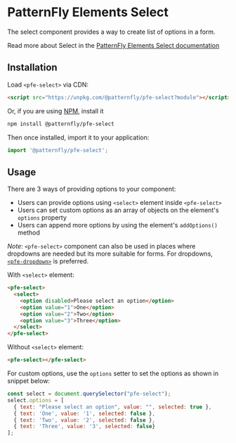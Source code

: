 # PatternFly Elements Select
     
The select component provides a way to create list of options in a form.

Read more about Select in the [PatternFly Elements Select documentation](https://patternflyelements.org/components/select)

##  Installation

Load `<pfe-select>` via CDN:

```html
<script src="https://unpkg.com/@patternfly/pfe-select?module"></script>
```

Or, if you are using [NPM](https://npm.im), install it

```bash
npm install @patternfly/pfe-select
```

Then once installed, import it to your application:

```js
import '@patternfly/pfe-select';
```

## Usage

There are 3 ways of providing options to your component:

- Users can provide options using `<select>` element inside `<pfe-select>`
- Users can set custom options as an array of objects on the element's `options` property
- Users can append more options by using the element's `addOptions()` method

*Note*: `<pfe-select>` component can also be used in places where dropdowns are needed but its more suitable for forms. For dropdowns, [`<pfe-dropdown>`](https://patternflyelements.org/components/dropdown) is preferred.

With `<select>` element:

```html
<pfe-select>
  <select>
    <option disabled>Please select an option</option>
    <option value="1">One</option>
    <option value="2">Two</option>
    <option value="3">Three</option>
  </select>
</pfe-select>
```
Without `<select>` element:

```html
<pfe-select></pfe-select>
```

For custom options, use the `options` setter to set the options as shown in snippet below:

```js
const select = document.querySelector("pfe-select");
select.options = [
  { text: "Please select an option", value: "", selected: true },
  { text: 'One', value: '1', selected: false },
  { text: 'Two', value: '2', selected: false },
  { text: 'Three', value: '3', selected: false}
];
```

